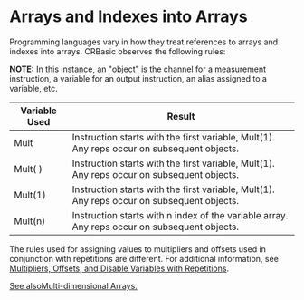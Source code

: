 # Arrays and Indexes into Arrays

Programming languages vary in how they treat references to arrays and indexes into arrays. CRBasic observes the following rules:

**NOTE:** In this instance, an "object" is the channel for a measurement instruction, a variable for an output instruction, an alias assigned to a variable, etc.

| Variable Used | Result                                                                                       |
| ------------- | -------------------------------------------------------------------------------------------- |
| Mult          | Instruction starts with the first variable, Mult(1). Any reps occur on subsequent objects.   |
| Mult( )       | Instruction starts with the first variable, Mult(1). Any reps occur on subsequent objects.   |
| Mult(1)       | Instruction starts with the first variable, Mult(1). Any reps occur on subsequent objects.   |
| Mult(n)       | Instruction starts with n index of the variable array. Any reps occur on subsequent objects. |

The rules used for assigning values to multipliers and offsets used in conjunction with repetitions are different. For additional information, see [Multipliers, Offsets, and Disable Variables with Repetitions](multipliersoffsets.md).

[See alsoMulti-dimensional Arrays.](multidimensionalarrays.md)
